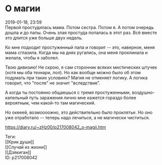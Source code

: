 О магии
========

   
 2019-01-18, 23:59   
  Первой простудилась мама. Потом сестра. Потом я. А потом очередь дошла и до папы. Очень злая простуда попалась в этот раз. Всё вместе это длится уже больше двух недель.   
   
 Ко мне подходит простуженный папа и говорит -- это, наверное, меня мама сглазила. Когда мы на днях ругались, она меня проклинала и желала, чтобы я заболел.   
   
 Твою дивизию! Не скрою, я сам сторонник всяких мистических штучек (хотя мы оба технари, лол). Но как вообще можно было об этом подумать при таких условиях? Магия не отменяет логику. А логика говорит, что "после" не значит "вследствие".   
   
 А когда ты постоянно общаешься с тремя простуженными, воздушно-капельный путь заражения лично мне кажется гораздо более вероятным, чем какой-то там магический.   
   
 Но окееей, возмоооожно, это действительно было проклятье. Но оно уже отработало -- теперь надо лечиться, а не магически чиститься.   
    
 <https://diary.ru/~zHz00/p217008042_o-magii.htm>   
   
 Теги:   
 [[Крик души]]   
 [[Случай из жизни]]   
 [[Дзякиган]]   
 ID: p217008042